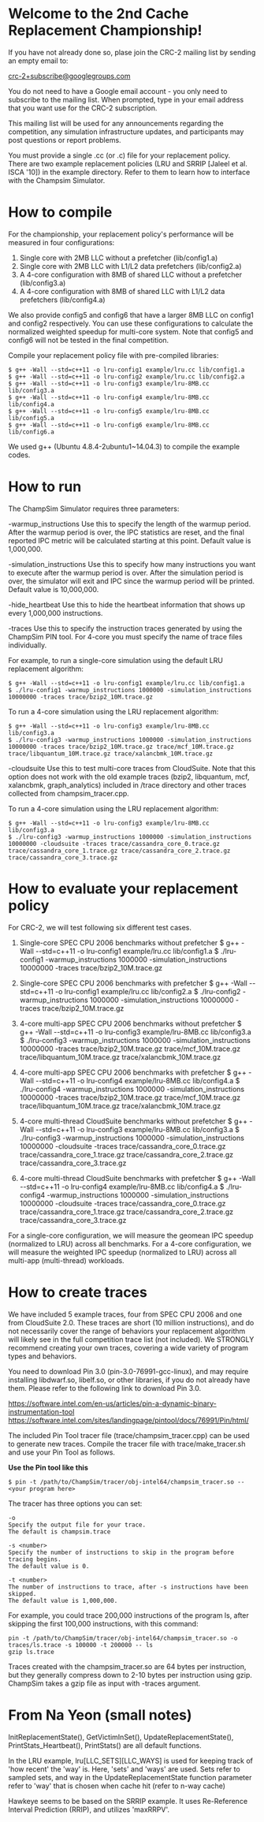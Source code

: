 
# Welcome to the 2nd Cache Replacement Championship!

If you have not already done so, plase join the CRC-2 mailing 
list by sending an empty email to:

crc-2+subscribe@googlegroups.com

You do not need to have a Google email account - you only need to 
subscribe to the mailing list. When prompted, type in your email
address that you want use for the CRC-2 subscription.

This mailing list will be used for any announcements regarding the 
competition, any simulation infrastructure updates, and participants 
may post questions or report problems.

You must provide a single .cc (or .c) file for your replacement policy.  
There are two example replacement policies (LRU and SRRIP [Jaleel et al. ISCA '10]) 
in the example directory. Refer to them to learn how to interface with 
the Champsim Simulator.

# How to compile

For the championship, your replacement policy's performance will be measured in 
four configurations:

1. Single core with 2MB LLC without a prefetcher (lib/config1.a)
2. Single core with 2MB LLC with L1/L2 data prefetchers (lib/config2.a)
3. A 4-core configuration with 8MB of shared LLC without a prefetcher (lib/config3.a)
4. A 4-core configuration with 8MB of shared LLC with L1/L2 data prefetchers (lib/config4.a)

We also provide config5 and config6 that have a larger 8MB LLC on config1 
and config2 respectively. You can use these configurations to calculate the 
normalized weighted speedup for multi-core system. Note that config5 and config6 
will not be tested in the final competition.

Compile your replacement policy file with pre-compiled libraries:
```
$ g++ -Wall --std=c++11 -o lru-config1 example/lru.cc lib/config1.a
$ g++ -Wall --std=c++11 -o lru-config2 example/lru.cc lib/config2.a
$ g++ -Wall --std=c++11 -o lru-config3 example/lru-8MB.cc lib/config3.a
$ g++ -Wall --std=c++11 -o lru-config4 example/lru-8MB.cc lib/config4.a
$ g++ -Wall --std=c++11 -o lru-config5 example/lru-8MB.cc lib/config5.a
$ g++ -Wall --std=c++11 -o lru-config6 example/lru-8MB.cc lib/config6.a
```
We used g++ (Ubuntu 4.8.4-2ubuntu1~14.04.3) to compile the example codes. 

# How to run

The ChampSim Simulator requires three parameters:

-warmup_instructions <number>
Use this to specify the length of the warmup period. After the warmup
period is over, the IPC statistics are reset, and the final reported
IPC metric will be calculated starting at this point.
Default value is 1,000,000.

-simulation_instructions <number>
Use this to specify how many instructions you want to execute after the
warmup period is over. After the simulation period is over, the simulator
will exit and IPC since the warmup period will be printed.
Default value is 10,000,000.

-hide_heartbeat
Use this to hide the heartbeat information that shows up every 1,000,000
instructions.

-traces
Use this to specify the instruction traces generated by using the ChampSim PIN tool.
For 4-core you must specify the name of trace files individually. 

For example, to run a single-core simulation using the default LRU replacement algorithm:
```
$ g++ -Wall --std=c++11 -o lru-config1 example/lru.cc lib/config1.a
$ ./lru-config1 -warmup_instructions 1000000 -simulation_instructions 10000000 -traces trace/bzip2_10M.trace.gz
```

To run a 4-core simulation using the LRU replacement algorithm:
```
$ g++ -Wall --std=c++11 -o lru-config3 example/lru-8MB.cc lib/config3.a
$ ./lru-config3 -warmup_instructions 1000000 -simulation_instructions 10000000 -traces trace/bzip2_10M.trace.gz trace/mcf_10M.trace.gz trace/libquantum_10M.trace.gz trace/xalancbmk_10M.trace.gz
```

-cloudsuite
Use this to test multi-core traces from CloudSuite. Note that this option does not 
work with the old example traces (bzip2, libquantum, mcf, xalancbmk, graph_analytics) 
included in /trace directory and other traces collected from champsim_tracer.cpp.

To run a 4-core simulation using the LRU replacement algorithm:
```
$ g++ -Wall --std=c++11 -o lru-config3 example/lru-8MB.cc lib/config3.a
$ ./lru-config3 -warmup_instructions 1000000 -simulation_instructions 10000000 -cloudsuite -traces trace/cassandra_core_0.trace.gz trace/cassandra_core_1.trace.gz trace/cassandra_core_2.trace.gz trace/cassandra_core_3.trace.gz
```

# How to evaluate your replacement policy

For CRC-2, we will test following six different test cases.

1. Single-core SPEC CPU 2006 benchmarks without prefetcher
$ g++ -Wall --std=c++11 -o lru-config1 example/lru.cc lib/config1.a
$ ./lru-config1 -warmup_instructions 1000000 -simulation_instructions 10000000 -traces trace/bzip2_10M.trace.gz

2. Single-core SPEC CPU 2006 benchmarks with prefetcher
$ g++ -Wall --std=c++11 -o lru-config1 example/lru.cc lib/config2.a
$ ./lru-config2 -warmup_instructions 1000000 -simulation_instructions 10000000 -traces trace/bzip2_10M.trace.gz

3. 4-core multi-app SPEC CPU 2006 benchmarks without prefetcher
$ g++ -Wall --std=c++11 -o lru-config3 example/lru-8MB.cc lib/config3.a
$ ./lru-config3 -warmup_instructions 1000000 -simulation_instructions 10000000 -traces trace/bzip2_10M.trace.gz trace/mcf_10M.trace.gz trace/libquantum_10M.trace.gz trace/xalancbmk_10M.trace.gz

4. 4-core multi-app SPEC CPU 2006 benchmarks with prefetcher
$ g++ -Wall --std=c++11 -o lru-config4 example/lru-8MB.cc lib/config4.a
$ ./lru-config4 -warmup_instructions 1000000 -simulation_instructions 10000000 -traces trace/bzip2_10M.trace.gz trace/mcf_10M.trace.gz trace/libquantum_10M.trace.gz trace/xalancbmk_10M.trace.gz

5. 4-core multi-thread CloudSuite benchmarks without prefetcher
$ g++ -Wall --std=c++11 -o lru-config3 example/lru-8MB.cc lib/config3.a
$ ./lru-config3 -warmup_instructions 1000000 -simulation_instructions 10000000 -cloudsuite -traces trace/cassandra_core_0.trace.gz trace/cassandra_core_1.trace.gz trace/cassandra_core_2.trace.gz trace/cassandra_core_3.trace.gz

6. 4-core multi-thread CloudSuite benchmarks with prefetcher 
$ g++ -Wall --std=c++11 -o lru-config4 example/lru-8MB.cc lib/config4.a
$ ./lru-config4 -warmup_instructions 1000000 -simulation_instructions 10000000 -cloudsuite -traces trace/cassandra_core_0.trace.gz trace/cassandra_core_1.trace.gz trace/cassandra_core_2.trace.gz trace/cassandra_core_3.trace.gz

For a single-core configuration, we will measure the geomean IPC speedup (normalized to LRU) across all benchmarks. 
For a 4-core configuration, we will measure the weighted IPC speedup (normalized to LRU) across all multi-app (multi-thread) workloads.

# How to create traces

We have included 5 example traces, four from SPEC CPU 2006 and one from CloudSuite 2.0. 
These traces are short (10 million instructions), and do not necessarily cover the range of 
behaviors your replacement algorithm will likely see in the full competition trace list 
(not included). We STRONGLY recommend creating your own traces, covering
a wide variety of program types and behaviors.

You need to download Pin 3.0 (pin-3.0-76991-gcc-linux), and may require 
installing libdwarf.so, libelf.so, or other libraries, if you do not already 
have them. Please refer to the following link to download Pin 3.0.

https://software.intel.com/en-us/articles/pin-a-dynamic-binary-instrumentation-tool
https://software.intel.com/sites/landingpage/pintool/docs/76991/Pin/html/

The included Pin Tool tracer file (trace/champsim_tracer.cpp) can be used to generate new 
traces. Compile the tracer file with trace/make_tracer.sh and use your Pin Tool as follows.

**Use the Pin tool like this**
```
$ pin -t /path/to/ChampSim/tracer/obj-intel64/champsim_tracer.so -- <your program here>
```

The tracer has three options you can set:
```
-o
Specify the output file for your trace.
The default is champsim.trace

-s <number>
Specify the number of instructions to skip in the program before tracing begins.
The default value is 0.

-t <number>
The number of instructions to trace, after -s instructions have been skipped.
The default value is 1,000,000.
```
For example, you could trace 200,000 instructions of the program ls, after
skipping the first 100,000 instructions, with this command:
```
pin -t /path/to/ChampSim/tracer/obj-intel64/champsim_tracer.so -o traces/ls.trace -s 100000 -t 200000 -- ls
gzip ls.trace
```
Traces created with the champsim_tracer.so are 64 bytes per instruction,
but they generally compress down to 2-10 bytes per instruction using gzip.
ChampSim takes a gzip file as input with -traces argument.

# From Na Yeon (small notes)

InitReplacementState(), GetVictimInSet(), UpdateReplacementState(), PrintStats_Heartbeat(), PrintStats() are all default functions.

In the LRU example, lru[LLC_SETS][LLC_WAYS] is used for keeping track of 'how recent' the 'way' is.
Here, 'sets' and 'ways' are used. Sets refer to sampled sets, and way in the UpdateReplacementState function parameter refer to 'way' that is chosen when cache hit (refer to n-way cache)

Hawkeye seems to be based on the SRRIP example. It uses Re-Reference Interval Prediction (RRIP), and utilizes 'maxRRPV'.
